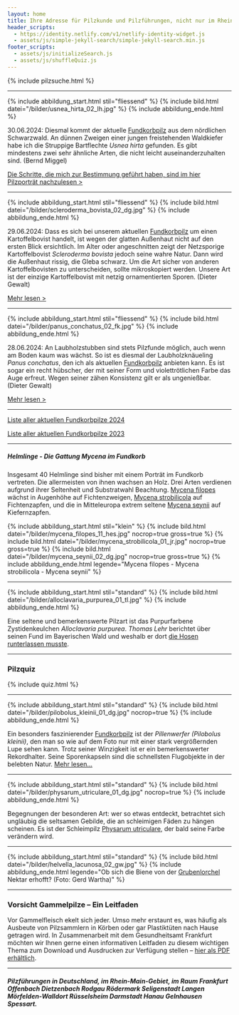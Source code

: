 ```yaml
---
layout: home
title: Ihre Adresse für Pilzkunde und Pilzführungen, nicht nur im Rhein-Main-Gebiet
header_scripts:
  - https://identity.netlify.com/v1/netlify-identity-widget.js
  - assets/js/simple-jekyll-search/simple-jekyll-search.min.js
footer_scripts:
  - assets/js/initializeSearch.js
  - assets/js/shuffleQuiz.js
---
```

{% include pilzsuche.html %}

- - -

{% include abbildung_start.html stil="fliessend" %}
{% include bild.html datei="/bilder/usnea_hirta_02_lh.jpg" %}
{% include abbildung_ende.html %}

30.06.2024: Diesmal kommt der aktuelle [Fundkorbpilz](AA "Glossar-") aus dem nördlichen Schwarzwald. An dünnen Zweigen einer jungen freistehenden Waldkiefer habe ich die Struppige Bartflechte *Usnea hirta* gefunden. Es gibt mindestens zwei sehr ähnliche Arten, die nicht leicht auseinanderzuhalten sind. (Bernd Miggel)

[Die Schritte, die mich zur Bestimmung geführt haben, sind im hier Pilzporträt nachzulesen >](/pilze/usnea-hirta-struppige-bartflechte) 

<div style="clear:  both"></div>

- - -

{% include abbildung_start.html stil="fliessend" %}
{% include bild.html datei="/bilder/scleroderma_bovista_02_dg.jpg" %}
{% include abbildung_ende.html %}

29.06.2024: Dass es sich bei unserem aktuellen [Fundkorbpilz](AA "Glossar-") um einen Kartoffelbovist handelt, ist wegen der glatten Außenhaut nicht auf den ersten Blick ersichtlich. Im Alter oder angeschnitten zeigt der Netzsporige Kartoffelbovist *Scleroderma bovista* jedoch seine wahre Natur. Dann wird die Außenhaut rissig, die Gleba schwarz. Um die Art sicher von anderen Kartoffelbovisten zu unterscheiden, sollte mikroskopiert werden. Unsere Art ist der einzige Kartoffelbovist mit netzig ornamentierten Sporen. (Dieter Gewalt)

[Mehr lesen >](/pilze/scleroderma-bovista-netzsporiger-kartoffelbovist)

<div style="clear:  both"></div>

- - -

{% include abbildung_start.html stil="fliessend" %}
{% include bild.html datei="/bilder/panus_conchatus_02_fk.jpg" %}
{% include abbildung_ende.html %}

28.06.2024: An Laubholzstubben sind stets Pilzfunde möglich, auch wenn am Boden kaum was wächst. So ist es diesmal der Laubholzknäueling *Panus conchatus*, den ich als aktuellen [Fundkorbpilz](AA "Glossar-") anbieten kann. Es ist sogar ein recht hübscher, der mit seiner Form und violettrötlichen Farbe das Auge erfreut. Wegen seiner zähen Konsistenz gilt er als ungenießbar. (Dieter Gewalt)

[Mehr lesen >](/pilze/panus-conchatus-laubholzknäueling)

<div style="clear:  both"></div>

- - -

[Liste aller aktuellen Fundkorbpilze 2024](/artikel/liste-aller-aktuellen-fundkorbpilze-2024.html)

[Liste aller aktuellen Fundkorbpilze 2023](/artikel/liste-aller-aktuellen-fundkorbpilze-2023.html)

- - -

##### Helmlinge - Die Gattung *Mycena* im Fundkorb

Insgesamt 40 Helmlinge sind bisher mit einem Porträt im Fundkorb vertreten. Die allermeisten von ihnen wachsen an Holz. Drei Arten verdienen aufgrund ihrer Seltenheit und Substratwahl Beachtung. [Mycena filopes](/pilze/mycena-filopes-zerbrechlicher-fadenhelmling) wächst in Augenhöhe auf Fichtenzweigen, [Mycena strobilicola](/pilze/mycena-strobilicola-fichtenzapfenhelmling) auf Fichtenzapfen, und die in Mitteleuropa extrem seltene [Mycena seynii](/pilze/mycena-seynii-mediterraner-kiefernzapfenhelmling) auf Kiefernzapfen.

{% include abbildung_start.html stil="klein" %}
{% include bild.html datei="/bilder/mycena_filopes_11_hes.jpg" nocrop=true gross=true %}
{% include bild.html datei="/bilder/mycena_strobilicola_01_jr.jpg" nocrop=true gross=true %}
{% include bild.html datei="/bilder/mycena_seynii_02_dg.jpg" nocrop=true gross=true %}
{% include abbildung_ende.html legende="Mycena filopes - Mycena strobilicola - Mycena seynii" %}

- - -

{% include abbildung_start.html stil="standard" %}
{% include bild.html datei="/bilder/alloclavaria_purpurea_01_tl.jpg" %}
{% include abbildung_ende.html %}

Eine seltene und bemerkenswerte Pilzart ist das Purpurfarbene Zystidenkeulchen *Alloclavaria purpurea*. *Thomas Lehr* berichtet über seinen Fund im Bayerischen Wald und weshalb er dort [die Hosen runterlassen musste](/pilze/alloclavaria-purpurea-purpurfarbenes-zystidenkeulchen).

- - -

### Pilzquiz

{% include quiz.html %}

- - -

{% include abbildung_start.html stil="standard" %}
{% include bild.html datei="/bilder/pilobolus_kleinii_01_dg.jpg" nocrop=true %}
{% include abbildung_ende.html %}

Ein besonders faszinierender [Fundkorbpilz](AA "Glossar-") ist der *Pillenwerfer (Pilobolus kleinii)*, den man so wie auf dem Foto nur mit einer stark vergrößernden Lupe sehen kann. Trotz seiner Winzigkeit ist er ein bemerkenswerter Rekordhalter. Seine Sporenkapseln sind die schnellsten Flugobjekte in der belebten Natur. [Mehr lesen...](/pilze/pilobolus-kleinii-pillenwerfer)

- - -

{% include abbildung_start.html stil="standard" %}
{% include bild.html datei="/bilder/physarum_utriculare_01_dg.jpg" nocrop=true %}
{% include abbildung_ende.html %}

Begegnungen der besonderen Art: wer so etwas entdeckt, betrachtet sich ungläubig die seltsamen Gebilde, die an schleimigen Fäden zu hängen scheinen. Es ist der Schleimpilz [Physarum utriculare](/pilze/physarum-utriculare-fadenfruchtschleimpilz), der bald seine Farbe verändern wird.

- - -

{% include abbildung_start.html stil="standard" %}
{% include bild.html datei="/bilder/helvella_lacunosa_02_gw.jpg" %}
{% include abbildung_ende.html legende="Ob sich die Biene von der <a href='/pilze/helvella-lacunosa-grubenlorchel'>Grubenlorchel</a> Nektar erhofft?  (Foto: Gerd Wartha)" %}

- - -

### Vorsicht Gammelpilze – Ein Leitfaden

Vor Gammelfleisch ekelt sich jeder. Umso mehr erstaunt es, was häufig als Ausbeute von Pilzsammlern in Körben oder gar Plastiktüten nach Hause getragen wird. In Zusammenarbeit mit dem Gesundheitsamt Frankfurt möchten wir Ihnen gerne einen informativen Leitfaden zu diesem wichtigen Thema zum Download und Ausdrucken zur Verfügung stellen – [hier als PDF erhältlich](/assets/docs/Fundkorb.de-Gammelpilze.pdf).

- - -

##### Pilzführungen in Deutschland, im Rhein-Main-Gebiet, im Raum Frankfurt Offenbach Dietzenbach Rodgau Rödermark Seligenstadt Langen Mörfelden-Walldort Rüsselsheim Darmstadt Hanau Gelnhausen Spessart.